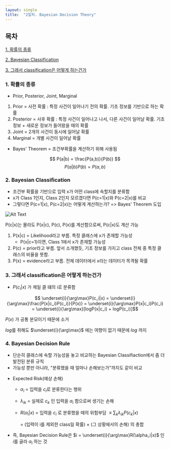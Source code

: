```yaml
---
layout: single
title:  "2일차. Bayesian Decision Theory"
---
```


## 목차

[1. 확률의 종류](#1-확률의-종류)

[2. Bayesian Classification](#2-Bayesian-Classification)

[3. 그래서 classification은 어떻게 하는건가](#3-그래서-classification은-어떻게-하는건가)

### 1. 확률의 종류
- Prior, Posterior, Joint, Marginal

1. Prior = 사전 확률 : 특정 사건이 일어나기 전의 확률. 기초 정보를 기반으로 하는 확률
2. Posterior = 사후 확률 : 특정 사건이 일어나고 나서, 다른 사건이 일어날 확률. 기초 정보 + 새로운 정보가 들어왔을 때의 확률
3. Joint = 2개의 사건이 동시에 일어날 확률
4. Marginal = 개별 사건이 일어날 확률

- Bayes' Theorem = 조건부확률을 계산하기 위해 사용됨

$$ P(a|b) = \frac{P(a,b)}{P(b)} $$
$$ P(a|b)P(b) = P(a,b) $$





### 2. Bayesian Classification
- 조건부 확률을 기반으로 입력 x가 어떤 class에 속할지를 분류함
- x가 Class 1인지, Class 2인지 모르겠다면 P(c=1|x)와 P(c=2|x)를 비교
- 그렇다면 P(c=1|x), P(c=2|x)는 어떻게 계산하는가? => Bayes' Theorem 도입

![Alt Text](assets/2025-01-21-ML2/image.jpg)

P(c|x)는 몰라도 P(x|c), P(c), P(x)를 계산함으로써, P(c|x)도 계산 가능
1. P(x|c) = Likelihood라고 부름. 특정 클래스에 x가 존재할 가능성
    - P(x|c=1)이면, Class 1에서 x가 존재할 가능성
2. P(c) = prior라고 부름. 앞서 소개했듯, 기초 정보를 가지고 class 전체 중 특정 클래스의 비율을 뜻함.
3. P(x) = evidence라고 부름. 전체 데이터에서 x라는 데이터가 목격될 확률

### 3. 그래서 classification은 어떻게 하는건가
- $P(c_i|x)$ 가 제일 클 떄의 i로 분류함

$$ \underset{i}{\arg\max}P(c_i|x) = \underset{i}{\arg\max}\frac{P(x|c_i)P(c_i)}{P(x)} = \underset{i}{\arg\max}P(x|c_i)P(c_i) = \underset{i}{\arg\max}[logP(x|c_i) + logP(c_i)]$$

$P(x)$ 가 공통 분모이기 때문에 소거

$log$를 취해도 $\underset{i}{\arg\max}$ 에는 여향이 없기 때문에 $log$ 까지

### 4. Bayesian Decision Rule
- 단순히 클래스에 속할 가능성을 놓고 비교하는 Bayesian Classifiaction에서 좀 더 발전된 분류 규칙
- 가능성 뿐만 아니라, "분류했을 때 얼마나 손해보는가"까지도 같이 비교

* Expected Risk(예상 손해)
    * $\alpha_i$ = 입력을 $c_i$로 분류한다는 행위
    * $\lambda_{ik}$ = 실제로 $c_k$ 인 입력을 $\alpha_i$ 함으로써 생기는 손해
    * $R(\alpha_i|x)$ = 입력을 $c_i$ 로 분류했을 때의 위험부담 $\equiv \sum_k \lambda_{ik}P(c_k|x)$ 
        
        = (입력이 i를 제외한 class일 확률) $\times$ (그 상황에서의 손해) 의 총합

- 즉, Bayesian Decision Rule은 $i = \underset{i}{\arg\max}R(\alpha_i|x)$ 인 $i$를 골라 $\alpha_i$ 하는 것
